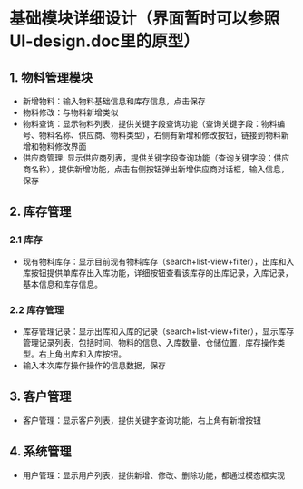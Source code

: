 # 基础模块详细设计（界面暂时可以参照UI-design.doc里的原型）

## 1. 物料管理模块
 - 新增物料：输入物料基础信息和库存信息，点击保存
 - 物料修改：与物料新增类似
 - 物料查询：显示物料列表，提供关键字段查询功能（查询关键字段：物料编号、物料名称、供应商、物料类型），右侧有新增和修改按钮，链接到物料新增和物料修改界面
 - 供应商管理: 显示供应商列表，提供关键字段查询功能（查询关键字段：供应商名称），提供新增功能，点击右侧按钮弹出新增供应商对话框，输入信息，保存

## 2. 库存管理
### 2.1 库存
 - 现有物料库存：显示目前现有物料库存（search+list-view+filter），出库和入库按钮提供单库存出入库功能，详细按钮查看该库存的出库记录，入库记录，基本信息和库存信息。
### 2.2 库存管理
 - 库存管理记录：显示出库和入库的记录（search+list-view+filter），显示库存管理记录列表，包括时间、物料的信息、入库数量、仓储位置，库存操作类型。右上角出库和入库按钮。
 - 输入本次库存操作操作的信息数据，保存

## 3. 客户管理
 - 客户管理：显示客户列表，提供关键字查询功能，右上角有新增按钮

## 4. 系统管理
 - 用户管理：显示用户列表，提供新增、修改、删除功能，都通过模态框实现
